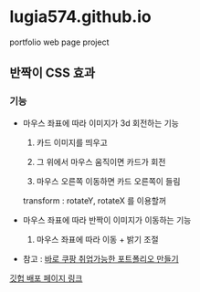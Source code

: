 # lugia574.github.io

portfolio web page project

## 반짝이 CSS 효과

### 기능

- 마우스 좌표에 따라 이미지가 3d 회전하는 기능

  1. 카드 이미지를 띄우고

  2. 그 위에서 마우스 움직이면 카드가 회전

  3. 마우스 오른쪽 이동하면 카드 오른쪽이 들림

  transform : rotateY, rotateX 를 이용할꺼

- 마우스 좌표에 따라 반짝이 이미지가 이동하는 기능

  1. 마우스 좌표에 따라 이동 + 밝기 조절

- 참고 : [바로 쿠팡 취업가능한 포트폴리오 만들기](https://www.youtube.com/watch?v=YDCCauu4lIk)

[깃헙 배포 페이지 링크](https://lugia574.github.io/)
